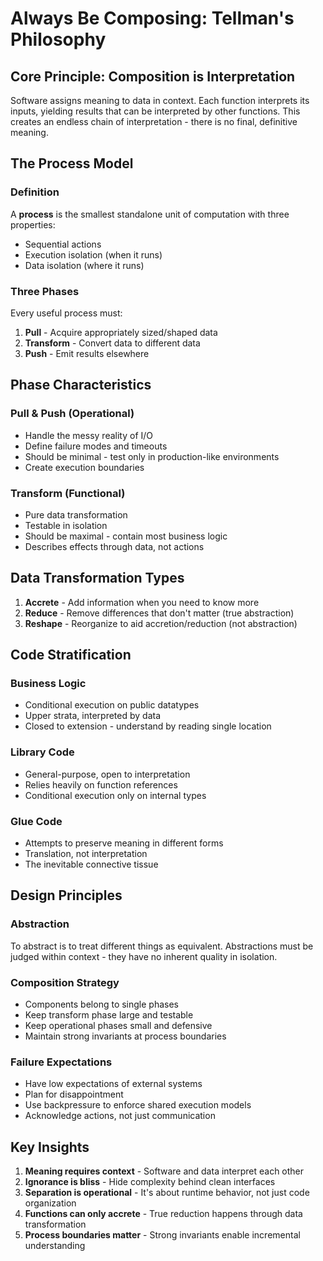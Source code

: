 # Always Be Composing: Tellman's Philosophy

## Core Principle: Composition is Interpretation

Software assigns meaning to data in context. Each function interprets its inputs, yielding results that can be interpreted by other functions. This creates an endless chain of interpretation - there is no final, definitive meaning.

## The Process Model

### Definition
A **process** is the smallest standalone unit of computation with three properties:
- Sequential actions
- Execution isolation (when it runs)
- Data isolation (where it runs)

### Three Phases
Every useful process must:
1. **Pull** - Acquire appropriately sized/shaped data
2. **Transform** - Convert data to different data
3. **Push** - Emit results elsewhere

## Phase Characteristics

### Pull & Push (Operational)
- Handle the messy reality of I/O
- Define failure modes and timeouts
- Should be minimal - test only in production-like environments
- Create execution boundaries

### Transform (Functional)
- Pure data transformation
- Testable in isolation
- Should be maximal - contain most business logic
- Describes effects through data, not actions

## Data Transformation Types

1. **Accrete** - Add information when you need to know more
2. **Reduce** - Remove differences that don't matter (true abstraction)
3. **Reshape** - Reorganize to aid accretion/reduction (not abstraction)

## Code Stratification

### Business Logic
- Conditional execution on public datatypes
- Upper strata, interpreted by data
- Closed to extension - understand by reading single location

### Library Code
- General-purpose, open to interpretation
- Relies heavily on function references
- Conditional execution only on internal types

### Glue Code
- Attempts to preserve meaning in different forms
- Translation, not interpretation
- The inevitable connective tissue

## Design Principles

### Abstraction
To abstract is to treat different things as equivalent. Abstractions must be judged within context - they have no inherent quality in isolation.

### Composition Strategy
- Components belong to single phases
- Keep transform phase large and testable
- Keep operational phases small and defensive
- Maintain strong invariants at process boundaries

### Failure Expectations
- Have low expectations of external systems
- Plan for disappointment
- Use backpressure to enforce shared execution models
- Acknowledge actions, not just communication

## Key Insights

1. **Meaning requires context** - Software and data interpret each other
2. **Ignorance is bliss** - Hide complexity behind clean interfaces
3. **Separation is operational** - It's about runtime behavior, not just code organization
4. **Functions can only accrete** - True reduction happens through data transformation
5. **Process boundaries matter** - Strong invariants enable incremental understanding
